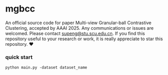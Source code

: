 # mgbcc

An official source code for paper Multi-view Granular-ball Contrastive Clustering, accepted by AAAI 2025. Any communications or issues are welcomed. Please contact supeng@stu.scu.edu.cn. If you find this repository useful to your research or work, it is really appreciate to star this repository. ❤️

### quick start

```
python main.py -dataset dataset_name
```

